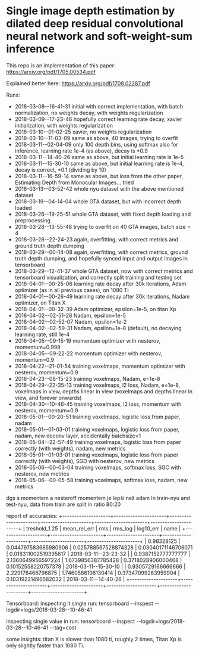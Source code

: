 # Single image depth estimation by dilated deep residual convolutional neural network and soft-weight-sum inference

This repo is an implementation of this paper: https://arxiv.org/pdf/1705.00534.pdf

Explained better here: https://arxiv.org/pdf/1708.02287.pdf

Runs: 
 - 2018-03-08--16-41-31 initial with correct implementation, with batch normalization, no weights decay, with weights regularization
 - 2018-03-09--17-23-46 hopefully correct learning rate decay, xavier initialization, with weights regularization
 - 2018-03-10--01-02-25 xavier, no weights regularization
 - 2018-03-10--11-03-09 same as above, 40 images, trying to overfit
 - 2018-03-11--02-04-09 only 100 depth bins, using softmax also for inference, learning rate 1e-4 (as above), decay is *0.9
 - 2018-03-11--14-40-26 same as above, but initial learning rate is 1e-5
 - 2018-03-11--15-30-10 same as above, but initial learning rate is 1e-4, decay is correct, *0.1 (dividing by 10)
 - 2018-03-11--16-59-14 same as above, but loss from the other paper, Estimating Depth from Monocular Images... tried
 - 2018-03-13--03-52-42 whole nyu dataset with the above mentioned dataset
 - 2018-03-19--04-14-04 whole GTA dataset, but with incorrect depth loaded
 - 2018-03-26--19-25-51 whole GTA dataset, with fixed depth loading and preprocessing
 - 2018-03-28--13-55-48 trying to overfit on 40 GTA images, batch size = 4
 - 2018-03-28--22-24-23 again, overfitting, with correct metrics and ground truth depth dumping
 - 2018-03-29--00-14-08 again, overfitting, with correct metrics, ground truth depth dumping, and hopefully synced input and output images in tensorboard
 - 2018-03-29--12-41-37 whole GTA dataset, now with correct metrics and tensorboard visualization, and correctly split training and testing set
 - 2018-04-01--00-25-06 learning rate decay after 30k iterations, Adam optimizer (as in all previous cases), on 1080 Ti
 - 2018-04-01--00-26-49 learning rate decay after 30k iterations, Nadam optimizer, on Titan X
 - 2018-04-01--00-32-39 Adam optimizer, epsilon=1e-5, on titan Xp
 - 2018-04-02--02-51-28 Nadam, epsilon=1e-5
 - 2018-04-02--02-52-07 Nadam, epsilon=1e-2
 - 2018-04-02--02-59-31 Nadam, epsilon=1e-8 (default), no decaying learning rate, still 1e-4
 - 2018-04-05--09-15-19 momentum optimizer with nesterov, momentum=0.999
 - 2018-04-05--09-22-22 momentum optimizer with nesterov, momentum=0.9
 - 2018-04-22--21-01-54 training voxelmaps, momentum optimizer with nesterov, momentum=0.9
 - 2018-04-23--08-15-23 training voxelmaps, Nadam, e=1e-8
 - 2018-04-29--22-35-13 training voxelmaps, l2 loss, Nadam, e=1e-8, voxelmaps in view, depths linear in view (voxelmaps and depths linear in view, and forever onwards)
 - 2018-04-30--10-46-45 training voxelmaps, l2 loss, momentum with nesterov, momentum=0.9
 - 2018-05-01--00-20-51 training voxelmaps, logistic loss from paper, nadam
 - 2018-05-01--01-03-01 training voxelmaps, logistic loss from paper, nadam, new deconv layer, accidentally batchsize=1
 - 2018-05-04--22-57-49 training voxelmaps, logistic loss from paper correctly (with weights), nadam, new metrics
 - 2018-05-01--01-03-01 training voxelmaps, logistic loss from paper correctly (with weights), SGD with nesterov, new metrics
 - 2018-05-06--00-03-04 training voxelmaps, softmax loss, SGC with nesterov, new metrics
 - 2018-05-06--00-05-58 training voxelmaps, softmax loss, nadam, new metrics


dgs s momentem a nesteroff momentem je lepší než adam
 In train-nyu and test-nyu, data from train are split in ratio 80:20
 
 
 report of accuracies:
+--------------------+----------------------+----------------------+---------------------+----------------------+----------------------+
|   treshold_1.25    |     mean_rel_err     |         rms          |       rms_log       |      log10_err       |         name         |
+--------------------+----------------------+----------------------+---------------------+----------------------+----------------------+
|     0.98328125     | 0.044797583685980906 | 0.025788567528874328 | 0.03040171146706071 | 0.018311002519395617 | 2018-03-11--23-23-32 |
| 0.9387152777777777 |  2.1360649956597224  |  1.6739856387785428  |  0.3718028906000468 | 0.10152558220757378  | 2018-03-11--15-30-10 |
| 0.9305729166666666 |  2.229178466796875   |  1.7460586196130414  | 0.37347099263959904 | 0.10319221496582032  | 2018-03-11--14-40-26 |
+--------------------+----------------------+----------------------+---------------------+----------------------+----------------------+


Tensorboard:
inspecting it single run:
tensorboard --inspect --logdir=logs/2018-03-28--10-46-41 

inspecting single value in run:
tensorboard --inspect --logdir=logs/2018-03-28--10-46-41 --tag=cost


some insights: titan X is slower than 1080 ti, roughly 2 times, Titan Xp is only slightly faster than 1080 Ti.
